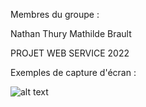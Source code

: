 Membres du groupe : 

Nathan Thury
Mathilde Brault

PROJET WEB SERVICE 2022

Exemples de capture d'écran :

![alt text](https://github.com/NizeaRR/PROJET_Web_Service/tree/main/Images/SCREEN_APP.JPG?raw=true)
